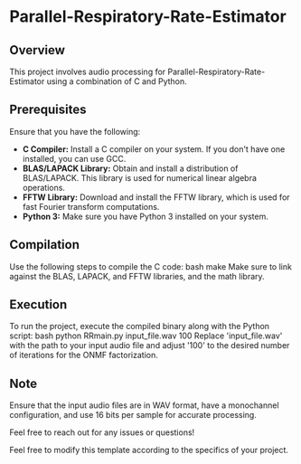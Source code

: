 # Parallel-Respiratory-Rate-Estimator
## Overview
This project involves audio processing for Parallel-Respiratory-Rate-Estimator using a combination of C and Python.

## Prerequisites
Ensure that you have the following:
- **C Compiler:** Install a C compiler on your system. If you don't have one installed, you can use GCC.
- **BLAS/LAPACK Library:** Obtain and install a distribution of BLAS/LAPACK. This library is used for numerical linear algebra operations.
- **FFTW Library:** Download and install the FFTW library, which is used for fast Fourier transform computations.
- **Python 3:** Make sure you have Python 3 installed on your system.

## Compilation
Use the following steps to compile the C code:
bash
make
Make sure to link against the BLAS, LAPACK, and FFTW libraries, and the math library.

## Execution
To run the project, execute the compiled binary along with the Python script:
bash
python RRmain.py input_file.wav 100
Replace 'input_file.wav' with the path to your input audio file and adjust '100' to the desired number of iterations for the ONMF factorization.

## Note
Ensure that the input audio files are in WAV format, have a monochannel configuration, and use 16 bits per sample for accurate processing.

Feel free to reach out for any issues or questions!

Feel free to modify this template according to the specifics of your project.

